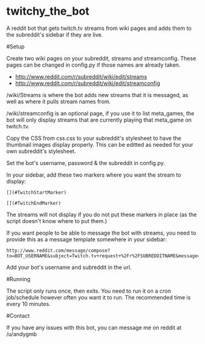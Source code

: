 twitchy_the_bot
===============

A reddit bot that gets twitch.tv streams from wiki pages and adds them to the subreddit's sidebar if they are live. 

#Setup

Create two wiki pages on your subreddit, streams and streamconfig. These pages can be changed in config.py if those names are already taken. 

* http://www.reddit.com/r/subreddit/wiki/edit/streams
* http://www.reddit.com/r/subreddit/wiki/edit/streamconfig

/wiki/Streams is where the bot adds new streams that it is messaged, as well as where it pulls stream names from.

/wiki/streamconfig is an optional page, if you use it to list meta_games, the bot will only display streams that are currently playing that meta_game on twitch.tv.

Copy the CSS from css.css to your subreddit's stylesheet to have the thumbnail images display properly. This can be editted as needed for your own subreddit's stylesheet. 

Set the bot's username, password & the subreddit in config.py. 

In your sidebar, add these two markers where you want the stream to display:

    [](#TwitchStartMarker)
    
    [](#TwitchEndMarker)

The streams will not display if you do not put these markers in place (as the script doesn't know where to put them.)

If you want people to be able to message the bot with streams, you need to provide this as a message template somewhere in your sidebar:

    http://www.reddit.com/message/compose?to=BOT_USERNAME&subject=Twitch.tv+request+%2Fr%2FSUBREDDITNAME&message=http%3A%2F%2Fwww.twitch.tv%2FUSERNAMEHERE

Add your bot's username and subreddit in the url. 

#Running 

The script only runs once, then exits. You need to run it on a cron job/schedule however often you want it to run. The recommended time is every 10 minutes. 

#Contact 

If you have any issues with this bot, you can message me on reddit at /u/andygmb